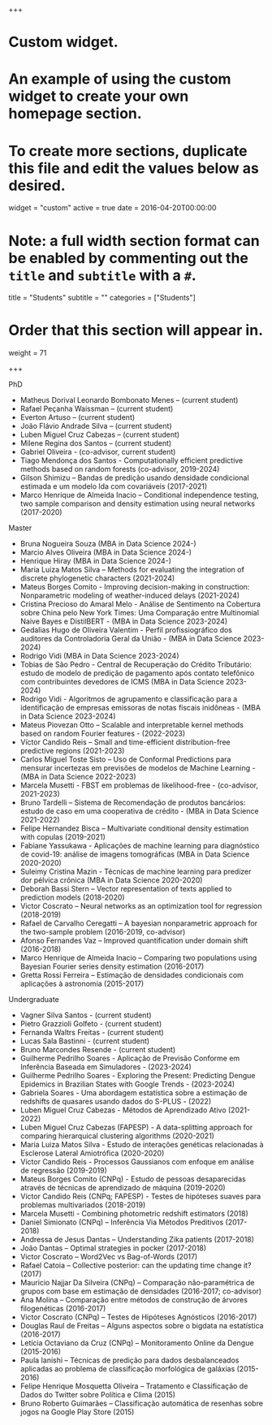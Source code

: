 +++
# Custom widget.
# An example of using the custom widget to create your own homepage section.
# To create more sections, duplicate this file and edit the values below as desired.
widget = "custom"
active = true
date = 2016-04-20T00:00:00

# Note: a full width section format can be enabled by commenting out the `title` and `subtitle` with a `#`.
title = "Students"
subtitle = ""
categories = ["Students"]

# Order that this section will appear in.
weight = 71

+++

PhD

- Matheus Dorival Leonardo Bombonato Menes  – (current student)
- Rafael Peçanha Waissman  – (current student)
- Everton Artuso  – (current student)
- João Flávio Andrade Silva – (current student)
- Luben Miguel Cruz Cabezas – (current student)
- Milene Regina dos Santos – (current student)
- Gabriel Oliveira - (co-advisor, current student)
- Tiago Mendonça dos Santos - Computationally efficient predictive methods based on random forests (co-advisor, 2019-2024)
- Gilson Shimizu – Bandas de predição usando densidade condicional estimada e um modelo lda com covariáveis (2017-2021)
- Marco Henrique de Almeida Inacio – Conditional independence testing, two sample comparison and density estimation using neural networks (2017-2020)

Master

- Bruna Nogueira Souza (MBA in Data Science 2024-)
- Marcio Alves Oliveira (MBA in Data Science 2024-)
- Henrique Hiray (MBA in Data Science 2024-)
- Maria Luiza Matos Silva  – Methods for evaluating the integration of discrete phylogenetic characters (2021-2024)
- Mateus Borges Comito -  Improving decision-making in construction: Nonparametric modeling of weather-induced delays (2021-2024)
- Cristina Precioso do Amaral Melo - Análise de Sentimento na Cobertura sobre China pelo New York Times: Uma Comparação entre Multinomial Naive Bayes e DistilBERT - (MBA in Data Science 2023-2024)
- Gedalias Hugo de Oliveira Valentim - Perfil profissiográfico dos auditores da Controladoria Geral da União - (MBA in Data Science 2023-2024)
- Rodrigo Vidi (MBA in Data Science 2023-2024)
- Tobias de São Pedro - Central de Recuperação do Crédito Tributário: estudo de modelo de predição de pagamento após contato telefônico com contribuintes devedores de ICMS  (MBA in Data Science 2023-2024)
- Rodrigo Vidi - Algoritmos de agrupamento e classificação para a identificação de empresas emissoras de notas fiscais inidôneas - (MBA in Data Science 2023-2024)
- Mateus Piovezan Otto – Scalable and interpretable kernel methods based on random Fourier features - (2022-2023)
- Víctor Candido Reis – Small and time-efficient distribution-free predictive regions (2021-2023)
- Carlos Miguel Toste Sisto   – Uso de Conformal Predictions para mensurar incertezas em
 previsões de modelos de Machine Learning - (MBA in Data Science 2022-2023)
- Marcela Musetti - FBST em problemas de likelihood-free - (co-advisor, 2021-2023)
- Bruno Tardelli – Sistema de Recomendação de produtos bancários: estudo de caso em uma cooperativa de crédito - (MBA in Data Science 2021-2022)
- Felipe Hernandez Bisca – Multivariate conditional density estimation with copulas (2019-2021)
- Fabiane Yassukawa - Aplicações de machine learning para diagnóstico de covid-19: análise de imagens tomográficas (MBA in Data Science 2020-2020)
- Suleimy Cristina Mazin - Técnicas de machine learning para predizer dor pélvica crônica (MBA in Data Science 2020-2020)
- Deborah Bassi Stern – Vector representation of texts applied to prediction models (2018-2020)
- Victor Coscrato – Neural networks as an optimization tool for regression (2018-2019)
- Rafael de Carvalho Ceregatti – A bayesian nonparametric approach for the two-sample problem (2016-2019, co-advisor)
- Afonso Fernandes Vaz – Improved quantification under domain shift (2016-2018)
- Marco Henrique de Almeida Inacio – Comparing two populations using Bayesian Fourier series density estimation (2016-2017)
- Gretta Rossi Ferreira – Estimação de densidades condicionais com aplicações à astronomia (2015-2017)
 

Undergraduate

- Vagner Silva Santos - (current student)
- Pietro Grazzioli Golfeto - (current student)
- Fernanda Waltrs Freitas - (current student)
- Lucas Sala Bastinni - (current student)
- Bruno Marcondes Resende - (current student)
- Guilherme Pedrilho Soares - Aplicação de Previsão Conforme em Inferência Baseada em Simuladores  - (2023-2024)
- Guilherme Pedrilho Soares -  Exploring the Present: Predicting Dengue Epidemics in Brazilian States with Google Trends - (2023-2024)
- Gabriela Soares - Uma abordagem estatística sobre a estimação de redshifts de quasares usando dados do S-PLUS - (2022)
- Luben Miguel Cruz Cabezas  - Métodos de Aprendizado Ativo (2021-2022)
- Luben Miguel Cruz Cabezas (FAPESP) - A data-splitting approach for comparing hierarquical clustering algorithms (2020-2021)
- Maria Luiza Matos Silva - Estudo de interações genéticas relacionadas à Esclerose Lateral Amiotrófica (2020-2020)
- Víctor Candido Reis - Processos Gaussianos com enfoque em análise de regressão (2019-2019)
- Mateus Borges Comito (CNPq) - Estudo de pessoas desaparecidas através de técnicas de aprendizado de máquina (2019-2020)
- Víctor Candido Reis (CNPq; FAPESP) - Testes de hipóteses suaves para problemas multivariados (2018-2019)
- Marcela Musetti - Combining photometric redshift estimators  (2018)
- Daniel Simionato (CNPq) – Inferência Via Métodos Preditivos (2017-2018)
- Andressa de Jesus Dantas – Understanding Zika patients (2017-2018)
- João Dantas – Optimal strategies in pocker (2017-2018)
- Victor Coscrato  – Word2Vec vs Bag-of-Words  (2017)
- Rafael Catoia – Collective posterior: can the updating time change it? (2017)
- Mauricio Najjar Da Silveira (CNPq) – Comparação não-paramétrica de grupos com base em estimação de densidades (2016-2017; co-advisor)
- Ana Molina – Comparação entre métodos de construção de árvores filogenéticas (2016-2017)
- Victor Coscrato (CNPq) – Testes de Hipóteses Agnósticos  (2016-2017)
- Douglas Raul de Freitas – Alguns aspectos sobre o bigdata na estatística (2016-2017)
- Letícia Octaviano da Cruz (CNPq) – Monitoramento Online da Dengue (2015-2016)
- Paula Ianishi – Técnicas de predição para dados desbalanceados aplicadas ao problema de classificação morfológica de galáxias (2015-2016)
- Felipe Henrique Mosquetta Oliveira – Tratamento e Classificação de Dados do Twitter sobre Política e Clima (2015)
- Bruno Roberto Guimarães – Classificação automática de resenhas sobre jogos na Google Play Store (2015)
